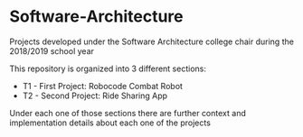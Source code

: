 # Software-Architecture
Projects developed under the Software Architecture college chair during the 2018/2019 school year

This repository is organized into 3 different sections:
<ul>
  <li> T1 - First Project: Robocode Combat Robot </li>
  <li> T2 - Second Project: Ride Sharing App </li>
</ul>
  
  
Under each one of those sections there are further context and implementation details about each one of the projects
